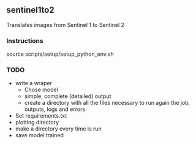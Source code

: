 ## sentinel1to2
Translates images from Sentinel 1 to Sentinel 2
### Instructions
source scripts/setup/setup_python_env.sh
### TODO
- write a wraper
  - Chose model
  - simple, complete (detailed) output
  - create a directory with all the files necessary to run again the job, outputs, logs and errors
- Set requirements.txt
- plotting directory
- make a directory every time is run
- save model trained
